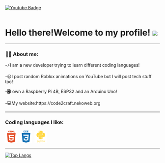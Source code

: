 <div id="badges">
  <a href="https://www.youtube.com/@Code2Craft">
    <img src="https://img.shields.io/badge/YouTube-red?style=for-the-badge&logo=youtube&logoColor=white" alt="Youtube Badge"/>
  </a>
</div>
<div id="views">
  <img src="https://komarev.com/ghpvc/?username=GamerCristi11&style=flat-square&color=blue" alt=""/>
</div>
<h1>
  Hello there!Welcome to my profile!
  <img src="https://media.giphy.com/media/hvRJCLFzcasrR4ia7z/giphy.gif" width="30px"/>
</h1>

---

<h3>👨‍💻 About me:</h3>
<p>-⚡I am a new developer trying to learn different coding languages!</p>
<p>-😃I post random Roblox animations on YouTube but I will post tech stuff too!</p>
<p>-🖥️I own a Raspberry Pi 4B, ESP32 and an Arduino Uno!</p>
<p>-💻My website:https://code2craft.nekoweb.org</p>

---

<div>
  <h3>Coding languages I like:</h3>
  <img src="https://github.com/devicons/devicon/blob/master/icons/html5/html5-plain-wordmark.svg" title="HTML5" alt="HTML" width="40" height="40"/>&nbsp;
  <img src="https://github.com/devicons/devicon/blob/master/icons/css3/css3-plain-wordmark.svg" title="CSS3" alt="CSS" width="40" height="40"/>&nbsp;
  <img src="https://github.com/devicons/devicon/blob/master/icons/python/python-plain-wordmark.svg" title="Python" alt="Python" width="40" height="40"/>&nbsp;
</div>

---

[![Top Langs](https://github-readme-stats.vercel.app/api/top-langs/?username=GamerCristi11&layout=compact&theme=vision-friendly-dark)](https://github.com/anuraghazra/github-readme-stats)
